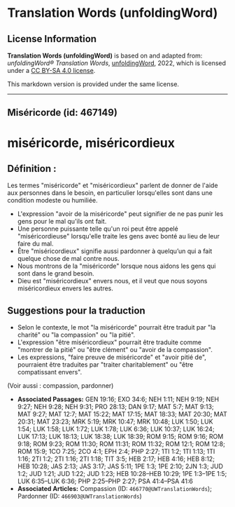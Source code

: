 # Translation Words (unfoldingWord)

## License Information

**Translation Words (unfoldingWord)** is based on and adapted from: _unfoldingWord® Translation Words_, [unfoldingWord](https://unfoldingword.org/utw), 2022, which is licensed under a [CC BY-SA 4.0 license](https://creativecommons.org/licenses/by-sa/4.0/legalcode.en).

This markdown version is provided under the same license.



--------------------------------

## Miséricorde (id: 467149)

miséricorde, miséricordieux
===========================

Définition :
------------

Les termes "miséricorde" et "miséricordieux" parlent de donner de l'aide aux personnes dans le besoin, en particulier lorsqu'elles sont dans une condition modeste ou humiliée.

* L'expression "avoir de la miséricorde" peut signifier de ne pas punir les gens pour le mal qu'ils ont fait.
* Une personne puissante telle qu'un roi peut être appelé "miséricordieuse" lorsqu'elle traite les gens avec bonté au lieu de leur faire du mal.
* Être "miséricordieux" signifie aussi pardonner à quelqu’un qui a fait quelque chose de mal contre nous.
* Nous montrons de la "miséricorde" lorsque nous aidons les gens qui sont dans le grand besoin.
* Dieu est "miséricordieux" envers nous, et il veut que nous soyons miséricordieux envers les autres.

Suggestions pour la traduction
------------------------------

* Selon le contexte, le mot "la miséricorde" pourrait être traduit par "la charité" ou "la compassion" ou "la pitié".
* L'expression "être miséricordieux" pourrait être traduite comme "montrer de la pitié" ou "être clément" ou "avoir de la compassion".
* Les expressions, "faire preuve de miséricorde" et "avoir pitié de", pourraient être traduites par "traiter charitablement" ou "être compatissant envers".

(Voir aussi : compassion, pardonner)

* **Associated Passages:** GEN 19:16; EXO 34:6; NEH 1:11; NEH 9:19; NEH 9:27; NEH 9:28; NEH 9:31; PRO 28:13; DAN 9:17; MAT 5:7; MAT 9:13; MAT 9:27; MAT 12:7; MAT 15:22; MAT 17:15; MAT 18:33; MAT 20:30; MAT 20:31; MAT 23:23; MRK 5:19; MRK 10:47; MRK 10:48; LUK 1:50; LUK 1:54; LUK 1:58; LUK 1:72; LUK 1:78; LUK 6:36; LUK 10:37; LUK 16:24; LUK 17:13; LUK 18:13; LUK 18:38; LUK 18:39; ROM 9:15; ROM 9:16; ROM 9:18; ROM 9:23; ROM 11:30; ROM 11:31; ROM 11:32; ROM 12:1; ROM 12:8; ROM 15:9; 1CO 7:25; 2CO 4:1; EPH 2:4; PHP 2:27; 1TI 1:2; 1TI 1:13; 1TI 1:16; 2TI 1:2; 2TI 1:16; 2TI 1:18; TIT 3:5; HEB 2:17; HEB 4:16; HEB 8:12; HEB 10:28; JAS 2:13; JAS 3:17; JAS 5:11; 1PE 1:3; 1PE 2:10; 2JN 1:3; JUD 1:2; JUD 1:21; JUD 1:22; JUD 1:23; HEB 10:28–HEB 10:29; 1PE 1:3–1PE 1:5; LUK 6:35–LUK 6:36; PHP 2:25–PHP 2:27; PSA 41:4–PSA 41:6
* **Associated Articles:** Compassion (ID: `466770@UWTranslationWords`); Pardonner (ID: `466903@UWTranslationWords`)

